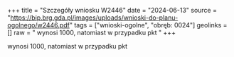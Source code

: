 +++
title = "Szczegóły wniosku W2446"
date = "2024-06-13"
source = "https://bip.brg.gda.pl/images/uploads/wnioski-do-planu-ogolnego/w2446.pdf"
tags = ["wnioski-ogolne", "obręb: 0024"]
geolinks = []
raw = " wynosi 1000, natomiast w przypadku pkt "
+++

 wynosi 1000, natomiast w przypadku pkt 


